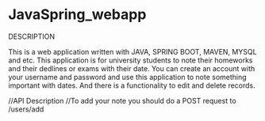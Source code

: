 # JavaSpring_webapp
 
 
 DESCRIPTION
 
 
 This is a web application written with JAVA, SPRING BOOT, MAVEN, MYSQL and etc.
 This application is for university students to note their homeworks and their dedlines or exams with their date. You can create 
 an account with your username and password and use this application to note something important with dates.
 And there is a functionality to edit and delete records.
 
 
 
 //API Description
 //To add your note you should do a POST request to /users/add
 
 
 
 
